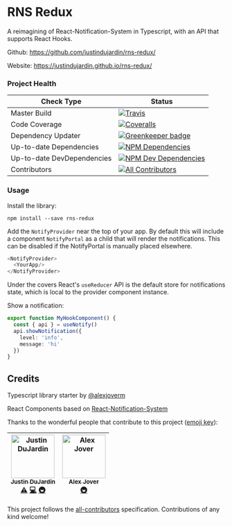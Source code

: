 # RNS Redux

A reimagining of React-Notification-System in Typescript, with an API that supports React Hooks.

Github: https://github.com/justindujardin/rns-redux/

Website: https://justindujardin.github.io/rns-redux/

### Project Health

| Check Type  | Status |
| ------------- | ------------- |
| Master Build | [![Travis](https://img.shields.io/travis/justindujardin/rns-redux.svg)](https://travis-ci.org/justindujardin/rns-redux) |
| Code Coverage  |  [![Coveralls](https://img.shields.io/coveralls/justindujardin/rns-redux.svg)](https://coveralls.io/github/justindujardin/rns-redux) |
| Dependency Updater  | [![Greenkeeper badge](https://badges.greenkeeper.io/justindujardin/rns-redux.svg)](https://greenkeeper.io/) |
| Up-to-date Dependencies | [![NPM Dependencies](https://david-dm.org/justindujardin/rns-redux/status.svg)](https://david-dm.org/justindujardin/rns-redux) |
| Up-to-date DevDependencies | [![NPM Dev Dependencies](https://david-dm.org/justindujardin/rns-redux/dev-status.svg)](https://david-dm.org/justindujardin/rns-redux?type=dev) |
| Contributors | [![All Contributors](https://img.shields.io/badge/all_contributors-2-orange.svg?style=flat-square)](#contributors) |

### Usage

Install the library:
```
npm install --save rns-redux
```

Add the `NotifyProvider` near the top of your app. By default this will include a component `NotifyPortal` as a child that will render the notifications. This can be disabled if the NotifyPortal is manually placed elsewhere.

```typescript
<NotifyProvider>
  <YourApp/>
</NotifyProvider>
```

Under the covers React's `useReducer` API is the default store for notifications state, which is local to the provider component instance.

Show a notification:
```typescript
export function MyHookComponent() {
  const { api } = useNotify()
  api.showNotification({
    level: 'info',
    message: 'hi'
  })
}
```

## Credits

Typescript library starter by [@alexjoverm](https://twitter.com/alexjoverm)

React Components based on [React-Notification-System](https://github.com/igorprado/react-notification-system)

Thanks to the wonderful people that contribute to this project ([emoji key](https://github.com/all-contributors/all-contributors#emoji-key)):

<!-- ALL-CONTRIBUTORS-LIST:START - Do not remove or modify this section -->
<!-- prettier-ignore -->
| [<img src="https://avatars0.githubusercontent.com/u/101493?v=4" width="100px;" alt="Justin DuJardin"/><br /><sub><b>Justin DuJardin</b></sub>](https://www.justindujardin.com/)<br />[⚠️](https://github.com/justindujardin/rns-redux/commits?author=justindujardin "Tests") [💻](https://github.com/justindujardin/rns-redux/commits?author=justindujardin "Code") [🚇](#infra-justindujardin "Infrastructure (Hosting, Build-Tools, etc)") | [<img src="https://avatars3.githubusercontent.com/u/5701162?v=4" width="100px;" alt="Alex Jover"/><br /><sub><b>Alex Jover</b></sub>](https://github.com/alexjoverm)<br />[🚇](#infra-alexjoverm "Infrastructure (Hosting, Build-Tools, etc)") |
| :---: | :---: |
<!-- ALL-CONTRIBUTORS-LIST:END -->

This project follows the [all-contributors](https://github.com/all-contributors/all-contributors) specification. Contributions of any kind welcome!
